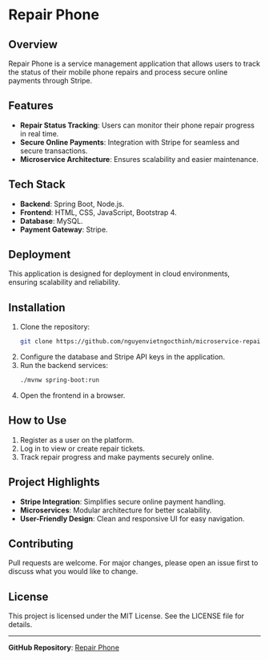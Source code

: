 # Repair Phone

## Overview
Repair Phone is a service management application that allows users to track the status of their mobile phone repairs and process secure online payments through Stripe.

## Features
- **Repair Status Tracking**: Users can monitor their phone repair progress in real time.
- **Secure Online Payments**: Integration with Stripe for seamless and secure transactions.
- **Microservice Architecture**: Ensures scalability and easier maintenance.

## Tech Stack
- **Backend**: Spring Boot, Node.js.
- **Frontend**: HTML, CSS, JavaScript, Bootstrap 4.
- **Database**: MySQL.
- **Payment Gateway**: Stripe.

## Deployment
This application is designed for deployment in cloud environments, ensuring scalability and reliability.

## Installation
1. Clone the repository:
   ```bash
   git clone https://github.com/nguyenvietngocthinh/microservice-repairphone.git
   ```
2. Configure the database and Stripe API keys in the application.
3. Run the backend services:
   ```bash
   ./mvnw spring-boot:run
   ```
4. Open the frontend in a browser.

## How to Use
1. Register as a user on the platform.
2. Log in to view or create repair tickets.
3. Track repair progress and make payments securely online.

## Project Highlights
- **Stripe Integration**: Simplifies secure online payment handling.
- **Microservices**: Modular architecture for better scalability.
- **User-Friendly Design**: Clean and responsive UI for easy navigation.

## Contributing
Pull requests are welcome. For major changes, please open an issue first to discuss what you would like to change.

## License
This project is licensed under the MIT License. See the LICENSE file for details.

---

**GitHub Repository**: [Repair Phone](https://github.com/nguyenvietngocthinh/microservice-repairphone)
